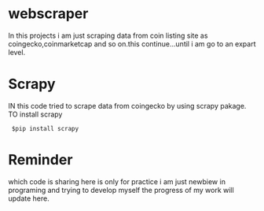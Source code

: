 # webscraper
In this projects i am just scraping data from coin listing site as coingecko,coinmarketcap 
and so on.this continue...until i am go to an expart level.





# Scrapy
IN this code tried to scrape data from coingecko by using scrapy pakage.
TO install scrapy 

<code> $pip install scrapy </code>
# Reminder

which code is sharing here is only for practice i am just newbiew in programing and trying to develop myself the progress of my work will update here.
